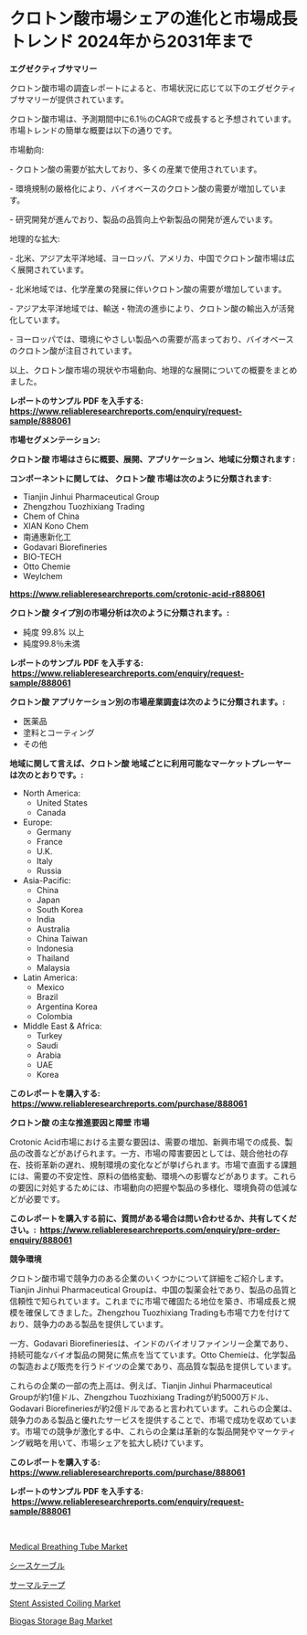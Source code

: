 <p><h1>クロトン酸市場シェアの進化と市場成長トレンド 2024年から2031年まで</h1></p><p><strong>エグゼクティブサマリー</strong></p>
<p><p>クロトン酸市場の調査レポートによると、市場状況に応じて以下のエグゼクティブサマリーが提供されています。</p><p>クロトン酸市場は、予測期間中に6.1％のCAGRで成長すると予想されています。市場トレンドの簡単な概要は以下の通りです。</p><p>市場動向:</p><p>- クロトン酸の需要が拡大しており、多くの産業で使用されています。</p><p>- 環境規制の厳格化により、バイオベースのクロトン酸の需要が増加しています。</p><p>- 研究開発が進んでおり、製品の品質向上や新製品の開発が進んでいます。</p><p>地理的な拡大:</p><p>- 北米、アジア太平洋地域、ヨーロッパ、アメリカ、中国でクロトン酸市場は広く展開されています。</p><p>- 北米地域では、化学産業の発展に伴いクロトン酸の需要が増加しています。</p><p>- アジア太平洋地域では、輸送・物流の進歩により、クロトン酸の輸出入が活発化しています。</p><p>- ヨーロッパでは、環境にやさしい製品への需要が高まっており、バイオベースのクロトン酸が注目されています。</p><p>以上、クロトン酸市場の現状や市場動向、地理的な展開についての概要をまとめました。</p></p>
<p><strong>レポートのサンプル PDF を入手する: <a href="https://www.reliableresearchreports.com/enquiry/request-sample/888061">https://www.reliableresearchreports.com/enquiry/request-sample/888061</a></strong></p>
<p><strong>市場セグメンテーション:</strong></p>
<p><strong> クロトン酸 市場はさらに概要、展開、アプリケーション、地域に分類されます :</strong></p>
<p><strong>コンポーネントに関しては、 クロトン酸 市場は次のように分類されます: &nbsp;</strong></p>
<p><ul><li>Tianjin Jinhui Pharmaceutical Group</li><li>Zhengzhou Tuozhixiang Trading</li><li>Chem of China</li><li>XIAN Kono Chem</li><li>南通惠新化工</li><li>Godavari Biorefineries</li><li>BIO-TECH</li><li>Otto Chemie</li><li>Weylchem</li></ul></p>
<p><strong><a href="https://www.reliableresearchreports.com/crotonic-acid-r888061">https://www.reliableresearchreports.com/crotonic-acid-r888061</a></strong></p>
<p><strong> クロトン酸 タイプ別の市場分析は次のように分類されます。:</strong></p>
<p><ul><li>純度 99.8% 以上</li><li>純度99.8％未満</li></ul></p>
<p><strong>レポートのサンプル PDF を入手する: &nbsp;<a href="https://www.reliableresearchreports.com/enquiry/request-sample/888061">https://www.reliableresearchreports.com/enquiry/request-sample/888061</a></strong></p>
<p><strong> クロトン酸 アプリケーション別の市場産業調査は次のように分類されます。:</strong></p>
<p><ul><li>医薬品</li><li>塗料とコーティング</li><li>その他</li></ul></p>
<p><strong>地域に関して言えば、クロトン酸 地域ごとに利用可能なマーケットプレーヤーは次のとおりです。:</strong></p>
<p><ul>
    <li>
        North America:
        <ul>
            <li>United States</li>
            <li>Canada</li>
        </ul>
    </li>
    <li>
        Europe:
        <ul>
            <li>Germany</li>
            <li>France</li>
            <li>U.K.</li>
            <li>Italy</li>
            <li>Russia</li>
        </ul>
    </li>
    <li>
        Asia-Pacific:
        <ul>
            <li>China</li>
            <li>Japan</li>
            <li>South Korea</li>
            <li>India</li>
            <li>Australia</li>
            <li>China Taiwan</li>
            <li>Indonesia</li>
            <li>Thailand</li>
            <li>Malaysia</li>
        </ul>
    </li>
    <li>
        Latin America:
        <ul>
            <li>Mexico</li>
            <li>Brazil</li>
            <li>Argentina Korea</li>
            <li>Colombia</li>
        </ul>
    </li>
    <li>
        Middle East & Africa:
        <ul>
            <li>Turkey</li>
            <li>Saudi</li>
            <li>Arabia</li>
            <li>UAE</li>
            <li>Korea</li>
        </ul>
    </li>
    </ul></p>
<p><strong>このレポートを購入する: &nbsp;<a href="https://www.reliableresearchreports.com/purchase/888061">https://www.reliableresearchreports.com/purchase/888061</a></strong></p>
<p><strong>クロトン酸 の主な推進要因と障壁 市場</strong></p>
<p><p>Crotonic Acid市場における主要な要因は、需要の増加、新興市場での成長、製品の改善などがあげられます。一方、市場の障害要因としては、競合他社の存在、技術革新の遅れ、規制環境の変化などが挙げられます。市場で直面する課題には、需要の不安定性、原料の価格変動、環境への影響などがあります。これらの要因に対処するためには、市場動向の把握や製品の多様化、環境負荷の低減などが必要です。</p></p>
<p><strong>このレポートを購入する前に、質問がある場合は問い合わせるか、共有してください。:&nbsp; <a href="https://www.reliableresearchreports.com/enquiry/pre-order-enquiry/888061">https://www.reliableresearchreports.com/enquiry/pre-order-enquiry/888061</a></strong></p>
<p><strong>競争環境</strong></p>
<p><p>クロトン酸市場で競争力のある企業のいくつかについて詳細をご紹介します。 Tianjin Jinhui Pharmaceutical Groupは、中国の製薬会社であり、製品の品質と信頼性で知られています。これまでに市場で確固たる地位を築き、市場成長と規模を確保してきました。Zhengzhou Tuozhixiang Tradingも市場で力を付けており、競争力のある製品を提供しています。</p><p>一方、Godavari Biorefineriesは、インドのバイオリファインリー企業であり、持続可能なバイオ製品の開発に焦点を当てています。Otto Chemieは、化学製品の製造および販売を行うドイツの企業であり、高品質な製品を提供しています。</p><p>これらの企業の一部の売上高は、例えば、Tianjin Jinhui Pharmaceutical Groupが約1億ドル、Zhengzhou Tuozhixiang Tradingが約5000万ドル、Godavari Biorefineriesが約2億ドルであると言われています。これらの企業は、競争力のある製品と優れたサービスを提供することで、市場で成功を収めています。市場での競争が激化する中、これらの企業は革新的な製品開発やマーケティング戦略を用いて、市場シェアを拡大し続けています。</p></p>
<p><strong>このレポートを購入する: &nbsp; <a href="https://www.reliableresearchreports.com/purchase/888061">https://www.reliableresearchreports.com/purchase/888061</a></strong></p>
<p><strong>レポートのサンプル PDF を入手する: &nbsp;<a href="https://www.reliableresearchreports.com/enquiry/request-sample/888061">https://www.reliableresearchreports.com/enquiry/request-sample/888061</a></strong><strong></strong></p>
<p>&nbsp;</p>
<p><p><a href="https://github.com/guneycigdem35/Market-Research-Report-List-2/blob/main/medical-breathing-tube-market.md">Medical Breathing Tube Market</a></p><p><a href="https://medium.com/@dylancoleman70/%E3%82%B7%E3%83%BC%E3%82%B9%E3%81%95%E3%82%8C%E3%81%9F%E3%82%B1%E3%83%BC%E3%83%96%E3%83%AB%E5%B8%82%E5%A0%B4%E3%81%AE%E8%AA%BF%E6%9F%BB%E3%83%AC%E3%83%9D%E3%83%BC%E3%83%88-%E3%81%9D%E3%81%AE%E6%AD%B4%E5%8F%B2%E3%81%A82031%E5%B9%B4%E3%81%BE%E3%81%A7%E3%81%AE%E4%BA%88%E6%B8%AC-b25fd32011f1">シースケーブル</a></p><p><a href="https://github.com/zoetazuur/Market-Research-Report-List-1/blob/main/579349623347.md">サーマルテープ</a></p><p><a href="https://github.com/biheemgalvinlouises6hokrh3h/Market-Research-Report-List-2/blob/main/stent-assisted-coiling-market.md">Stent Assisted Coiling Market</a></p><p><a href="https://www.linkedin.com/pulse/biogas-storage-bag-market-size-evaluating-its-trends-growth-n2bxe?trackingId=eH5syKlZEKr75GA4HCkADQ%3D%3D">Biogas Storage Bag Market</a></p></p>